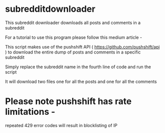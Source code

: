 # subredditdownloader

This subreddit downloader downloads all posts and comments in a subreddit

For a tutorial to use this program please follow this medium article - 

This script makes use of the pushshift API ( https://github.com/pushshift/api ) to download the entire dump of posts and comments in a specific subreddit

Simply replace the subreddit name in the fourth line of code and run the script

It will download two files one for all the posts and one for all the comments 


# Please note pushshift has rate limitations -

repeated 429 error codes will result in blocklisting of IP


